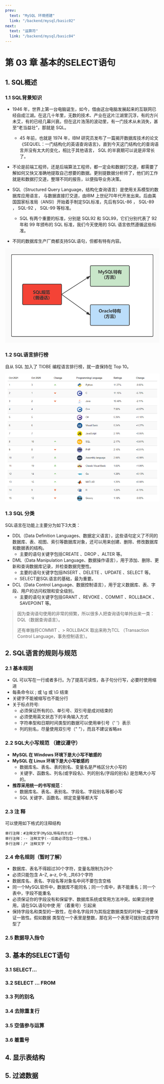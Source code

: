 ```yaml
---
prev:
  text: "MySQL 环境搭建"
  link: "/backend/mysql/basic02"
next:
  text: "运算符"
  link: "/backend/mysql/basic04"
---
```


# 第 03 章 基本的SELECT语句

## 1. SQL概述

### 1.1 SQL背景知识

* 1946 年，世界上第一台电脑诞生，如今，借由这台电脑发展起来的互联网已经自成江湖。在这几十年里，无数的技术、产业在这片江湖里沉浮，有的方兴未艾，有的已经几幕兴衰。但在这片浩荡的波动里，有一门技术从未消失，甚至“老当益壮”，那就是 SQL。
  + 45 年前，也就是 1974 年，IBM 研究员发布了一篇揭开数据库技术的论文《SEQUEL：一门结构化的英语查询语言》，直到今天这门结构化的查询语言并没有太大的变化，相比于其他语言， SQL 的半衰期可以说是非常长了。

* 不论是前端工程师，还是后端算法工程师，都一定会和数据打交道，都需要了解如何又快又准确地提取自己想要的数据。更别提数据分析师了，他们的工作就是和数据打交道，整理不同的报告，以便指导业务决策。

* SQL（Structured Query Language，结构化查询语言）是使用关系模型的数据库应用语言， 与数据直接打交道，由IBM 上世纪70年代开发出来。后由美国国家标准局（ANSI）开始着手制定SQL标准，先后有SQL-86 ， SQL-89 ， SQL-92 ， SQL-99 等标准。
    - SQL 有两个重要的标准，分别是 SQL92 和 SQL99，它们分别代表了 92 年和 99 年颁布的 SQL 标准，我们今天使用的 SQL 语言依然遵循这些标准。
* 不同的数据库生产厂商都支持SQL语句，但都有特有内容。

![alt text](image01/image25.png)

### 1.2 SQL语言排行榜

自从 SQL 加入了 TIOBE 编程语言排行榜，就一直保持在 Top 10。

![alt text](image01/image26.png)

### 1.3 SQL 分类

SQL语言在功能上主要分为如下3大类：

* DDL（Data Definition Languages、数据定义语言），这些语句定义了不同的数据库、表、视图、索引等数据库对象，还可以用来创建、删除、修改数据库和数据表的结构。
  + 主要的语句关键字包括CREATE 、DROP 、ALTER 等。
* DML（Data Manipulation Language、数据操作语言），用于添加、删除、更新和查询数据库记录，并检查数据完整性。
  + 主要的语句关键字包括INSERT 、DELETE 、UPDATE 、SELECT 等。
  + SELECT是SQL语言的基础，最为重要。
* DCL（Data Control Language、数据控制语言），用于定义数据库、表、字段、用户的访问权限和安全级别。
  + 主要的语句关键字包括GRANT 、REVOKE 、COMMIT 、ROLLBACK 、SAVEPOINT 等。

> 因为查询语句使用的非常的频繁，所以很多人把查询语句单拎出来一类：DQL（数据查询语言）。
>  
> 还有单独将COMMIT 、> ROLLBACK 取出来称为TCL （Transaction Control Language，事务控制语言）。

## 2. SQL语言的规则与规范

### 2.1 基本规则

* QL 可以写在一行或者多行。为了提高可读性，各子句分行写，必要时使用缩进
* 每条命令以 ; 或 \g 或 \G 结束
* 关键字不能被缩写也不能分行
* 关于标点符号:
    - 必须保证所有的()、单引号、双引号是成对结束的
    - 必须使用英文状态下的半角输入方式
    - 字符串型和日期时间类型的数据可以使用单引号（' '）表示
    - 列的别名，尽量使用双引号（" "），而且不建议省略as

### 2.2 SQL大小写规范 （建议遵守）

* **MySQL 在 Windows 环境下是大小写不敏感的**
* **MySQL 在 Linux 环境下是大小写敏感的**
  + 数据库名、表名、表的别名、变量名是严格区分大小写的
  + 关键字、函数名、列名(或字段名)、列的别名(字段的别名) 是忽略大小写的。
* **推荐采用统一的书写规范**：
  + 数据库名、表名、表别名、字段名、字段别名等都小写
  + SQL 关键字、函数名、绑定变量等都大写

### 2.3 注 释

可以使用如下格式的注释结构

```shell
单行注释：#注释文字(MySQL特有的方式)
单行注释：-- 注释文字(--后面必须包含一个空格。)
多行注释：/* 注释文字 */
```

### 2.4 命名规则（暂时了解）

* 数据库、表名不得超过30个字符，变量名限制为29个
* 必须只能包含 A–Z, a–z, 0–9, _共63个字符
* 数据库名、表名、字段名等对象名中间不要包含空格
* 同一个MySQL软件中，数据库不能同名；同一个库中，表不能重名；同一个表中，字段不能重名
* 必须保证你的字段没有和保留字、数据库系统或常用方法冲突。如果坚持使用，请在SQL语句中使
用`（着重号）引起来
* 保持字段名和类型的一致性，在命名字段并为其指定数据类型的时候一定要保证一致性。假如数据
类型在一个表里是整数，那在另一个表里可就别变成字符型了

### 2.5 数据导入指令

## 3. 基本的SELECT语句

### 3.1 SELECT...

### 3.2 SELECT ... FROM

### 3.3 列的别名

### 3.4 去除重复行

### 3.5 空值参与运算

### 3.6 着重号

## 4. 显示表结构

## 5. 过滤数据

<a-back-top />

<reading-progress-bar/>
